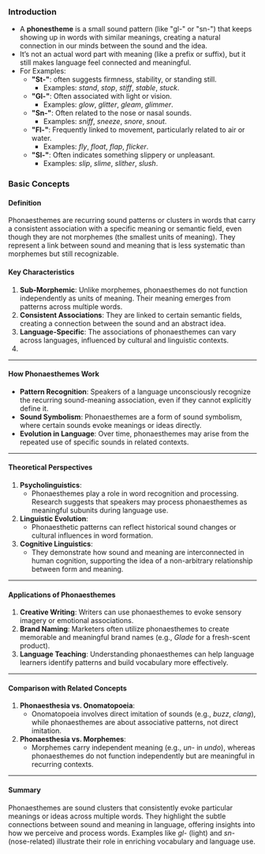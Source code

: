 ### Introduction
- A **phonestheme** is a small sound pattern (like "gl-" or "sn-") that keeps showing up in words with similar meanings, creating a natural connection in our minds between the sound and the idea. 
- It’s not an actual word part with meaning (like a prefix or suffix), but it still makes language feel connected and meaningful.
- For Examples:
    - **"St-"**: often suggests firmness, stability, or standing still.
        - Examples: _stand_, _stop_, _stiff_, _stable_, _stuck_.
    - **"Gl-"**: Often associated with light or vision.
        - Examples: _glow_, _glitter_, _gleam_, _glimmer_.
    - **"Sn-"**: Often related to the nose or nasal sounds.
        - Examples: _sniff_, _sneeze_, _snore_, _snout_.
    - **"Fl-"**: Frequently linked to movement, particularly related to air or water.
        - Examples: _fly_, _float_, _flap_, _flicker_.
    - **"Sl-"**: Often indicates something slippery or unpleasant.
        - Examples: _slip_, _slime_, _slither_, _slush_.


### Basic Concepts
#### **Definition**

Phonaesthemes are recurring sound patterns or clusters in words that carry a consistent association with a specific meaning or semantic field, even though they are not morphemes (the smallest units of meaning). They represent a link between sound and meaning that is less systematic than morphemes but still recognizable.

#### **Key Characteristics**

1. **Sub-Morphemic**: Unlike morphemes, phonaesthemes do not function independently as units of meaning. Their meaning emerges from patterns across multiple words.
2. **Consistent Associations**: They are linked to certain semantic fields, creating a connection between the sound and an abstract idea.
3. **Language-Specific**: The associations of phonaesthemes can vary across languages, influenced by cultural and linguistic contexts.
4. 


---

#### **How Phonaesthemes Work**

- **Pattern Recognition**: Speakers of a language unconsciously recognize the recurring sound-meaning association, even if they cannot explicitly define it.
- **Sound Symbolism**: Phonaesthemes are a form of sound symbolism, where certain sounds evoke meanings or ideas directly.
- **Evolution in Language**: Over time, phonaesthemes may arise from the repeated use of specific sounds in related contexts.

---

#### **Theoretical Perspectives**

1. **Psycholinguistics**:
    - Phonaesthemes play a role in word recognition and processing. Research suggests that speakers may process phonaesthemes as meaningful subunits during language use.
2. **Linguistic Evolution**:
    - Phonaesthetic patterns can reflect historical sound changes or cultural influences in word formation.
3. **Cognitive Linguistics**:
    - They demonstrate how sound and meaning are interconnected in human cognition, supporting the idea of a non-arbitrary relationship between form and meaning.

---

#### **Applications of Phonaesthemes**

1. **Creative Writing**: Writers can use phonaesthemes to evoke sensory imagery or emotional associations.
2. **Brand Naming**: Marketers often utilize phonaesthemes to create memorable and meaningful brand names (e.g., _Glade_ for a fresh-scent product).
3. **Language Teaching**: Understanding phonaesthemes can help language learners identify patterns and build vocabulary more effectively.

---

#### **Comparison with Related Concepts**

1. **Phonaesthesia vs. Onomatopoeia**:
    - Onomatopoeia involves direct imitation of sounds (e.g., _buzz_, _clang_), while phonaesthemes are about associative patterns, not direct imitation.
2. **Phonaesthesia vs. Morphemes**:
    - Morphemes carry independent meaning (e.g., _un-_ in _undo_), whereas phonaesthemes do not function independently but are meaningful in recurring contexts.

---

#### **Summary**

Phonaesthemes are sound clusters that consistently evoke particular meanings or ideas across multiple words. They highlight the subtle connections between sound and meaning in language, offering insights into how we perceive and process words. Examples like _gl-_ (light) and _sn-_ (nose-related) illustrate their role in enriching vocabulary and language use.